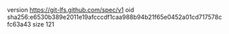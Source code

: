 version https://git-lfs.github.com/spec/v1
oid sha256:e6530b389e2011e19afcccdf1caa988b94b21f65e0452a01cd717578cfc63a43
size 121
